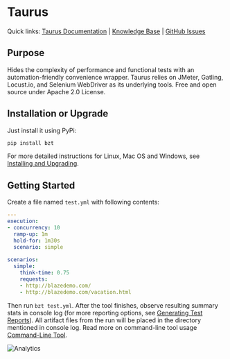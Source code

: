 # Taurus 

Quick links: [Taurus Documentation](https://gettaurus.org/docs/) | [Knowledge Base](https://gettaurus.org/kb/) | [GitHub Issues](https://github.com/Blazemeter/taurus/issues)

## Purpose
Hides the complexity of performance and functional tests with an automation-friendly convenience wrapper. Taurus relies on JMeter, Gatling, Locust.io, and Selenium WebDriver as its underlying tools. Free and open source under Apache 2.0 License.


## Installation or Upgrade

Just install it using PyPi:

```bash
pip install bzt
```

For more detailed instructions for Linux, Mac OS and Windows, see [Installing and Upgrading](https://gettaurus.org/docs/Installation.md).

## Getting Started

Create a file named `test.yml` with following contents:

```yaml
---
execution:
- concurrency: 10
  ramp-up: 1m
  hold-for: 1m30s
  scenario: simple
  
scenarios:
  simple:
    think-time: 0.75
    requests:
    - http://blazedemo.com/
    - http://blazedemo.com/vacation.html
```

Then run `bzt test.yml`. After the tool finishes, observe resulting summary stats in console log (for more reporting options, see [Generating Test Reports](https://gettaurus.org/docs/Reporting.md)). All artifact files from the run will be placed in the directory mentioned in console log. Read more on command-line tool usage [Command-Line Tool](https://gettaurus.org/docs/CommandLine.md).

![Analytics](https://ga-beacon.appspot.com/UA-63369152-1/taurus/readme)

